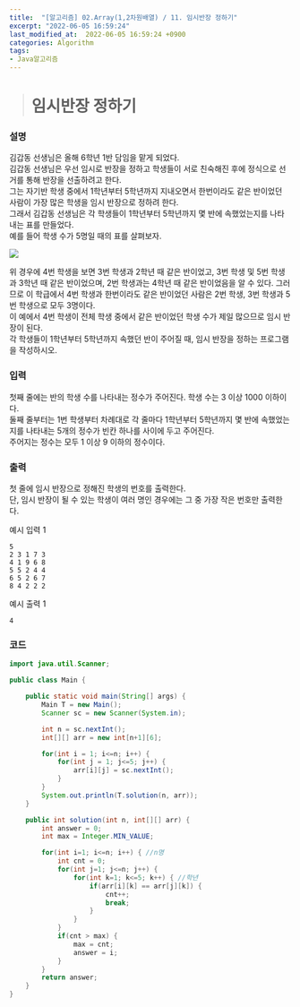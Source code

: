 ```yaml
---
title:  "[알고리즘] 02.Array(1,2차원배열) / 11. 임시반장 정하기"
excerpt: "2022-06-05 16:59:24"
last_modified_at:  2022-06-05 16:59:24 +0900
categories: Algorithm
tags:
- Java알고리즘
---
```


># 임시반장 정하기  

### 설명  

김갑동 선생님은 올해 6학년 1반 담임을 맡게 되었다.  
김갑동 선생님은 우선 임시로 반장을 정하고 학생들이 서로 친숙해진 후에 정식으로 선거를 통해 반장을 선출하려고 한다.  
그는 자기반 학생 중에서 1학년부터 5학년까지 지내오면서 한번이라도 같은 반이었던 사람이 가장 많은 학생을 임시 반장으로 정하려 한다.  
그래서 김갑동 선생님은 각 학생들이 1학년부터 5학년까지 몇 반에 속했었는지를 나타내는 표를 만들었다.  
예를 들어 학생 수가 5명일 때의 표를 살펴보자.  

![](https://cote.inflearn.com/public/upload/f8a83920ca.jpg)  


위 경우에 4번 학생을 보면 3번 학생과 2학년 때 같은 반이었고, 3번 학생 및 5번 학생과 3학년 때 같은 반이었으며, 2번 학생과는 4학년 때 같은 반이었음을 알 수 있다. 그러므로 이 학급에서 4번 학생과 한번이라도 같은 반이었던 사람은 2번 학생, 3번 학생과 5번 학생으로 모두 3명이다.  
이 예에서 4번 학생이 전체 학생 중에서 같은 반이었던 학생 수가 제일 많으므로 임시 반장이 된다.  
각 학생들이 1학년부터 5학년까지 속했던 반이 주어질 때, 임시 반장을 정하는 프로그램을 작성하시오.  


### 입력  

첫째 줄에는 반의 학생 수를 나타내는 정수가 주어진다. 학생 수는 3 이상 1000 이하이다.  
둘째 줄부터는 1번 학생부터 차례대로 각 줄마다 1학년부터 5학년까지 몇 반에 속했었는지를 나타내는 5개의 정수가 빈칸 하나를 사이에 두고 주어진다.  
주어지는 정수는 모두 1 이상 9 이하의 정수이다.  


### 출력  

첫 줄에 임시 반장으로 정해진 학생의 번호를 출력한다.  
단, 임시 반장이 될 수 있는 학생이 여러 명인 경우에는 그 중 가장 작은 번호만 출력한다.  


예시 입력 1   
```
5
2 3 1 7 3
4 1 9 6 8
5 5 2 4 4
6 5 2 6 7
8 4 2 2 2
```
예시 출력 1  
```
4
```


### 코드  

```java
import java.util.Scanner;

public class Main {

	public static void main(String[] args) {
		Main T = new Main();
		Scanner sc = new Scanner(System.in);

		int n = sc.nextInt();
		int[][] arr = new int[n+1][6];

		for(int i = 1; i<=n; i++) {
			for(int j = 1; j<=5; j++) {
				arr[i][j] = sc.nextInt();
			}
		}
		System.out.println(T.solution(n, arr));
	}

	public int solution(int n, int[][] arr) {
		int answer = 0;
		int max = Integer.MIN_VALUE;

		for(int i=1; i<=n; i++) { //n명
			int cnt = 0;
			for(int j=1; j<=n; j++) {
				for(int k=1; k<=5; k++) { //학년
					if(arr[i][k] == arr[j][k]) {
						cnt++;
						break;
					}
				}
			}
			if(cnt > max) {
				max = cnt;
				answer = i;
			}
		}
		return answer;
	}
}


```
